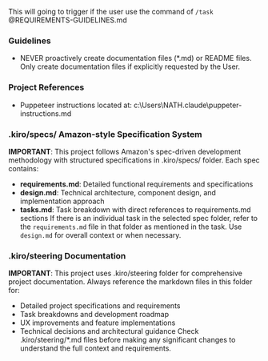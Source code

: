 This will going to trigger if the user use the command of `/task` @REQUIREMENTS-GUIDELINES.md

### Guidelines
- NEVER proactively create documentation files (*.md) or README files. Only create documentation files if explicitly requested by the User.

### Project References
- Puppeteer instructions located at: c:\Users\NATH\.claude\puppeter-instructions.md

### .kiro/specs/ Amazon-style Specification System
**IMPORTANT**: This project follows Amazon's spec-driven development methodology with structured specifications in .kiro/specs/ folder. Each spec contains:
- **requirements.md**: Detailed functional requirements and specifications
- **design.md**: Technical architecture, component design, and implementation approach
- **tasks.md**: Task breakdown with direct references to requirements.md sections
If there is an individual task in the selected spec folder, refer to the `requirements.md` file in that folder as mentioned in the task. Use `design.md` for overall context or when necessary.

### .kiro/steering Documentation
**IMPORTANT**: This project uses .kiro/steering folder for comprehensive project documentation. Always reference the markdown files in this folder for:
- Detailed project specifications and requirements
- Task breakdowns and development roadmap
- UX improvements and feature implementations
- Technical decisions and architectural guidance
Check .kiro/steering/*.md files before making any significant changes to understand the full context and requirements.